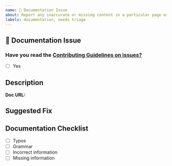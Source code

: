 ```yaml
---
name: 📃 Documentation Issue
about: Report any inaccurate or missing content in a particular page or section.
labels: documentation, needs triage
---
```


## 📃 Documentation Issue

### Have you read the [Contributing Guidelines on issues?](https://github.com/saucelabs/sauce-docs/blob/main/CONTRIBUTING.MD#reporting-bugs)

- [ ] Yes

## Description

<!--A clear and concise description about the documentation issue, typo, or error. Also, please provide the URL of the page in question.-->

__Doc URL:__ <!--example: [Front End Performance Overview url](https://github.com/saucelabs/sauce-docs/blob/master/docs/performance/about.md)-->

## Suggested Fix

<!--A clear and concise suggestion for correction or replacement. You can also provide line numbers and links to the file in GitHub.-->

## Documentation Checklist

<!--Indicate the type of doc fix by completing the checklist below.-->

- [ ] Typos
- [ ] Grammar
- [ ] Incorrect information
- [ ] Missing information
